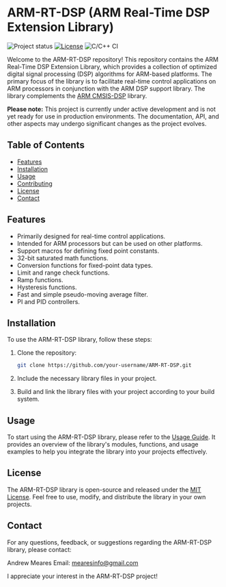 # ARM-RT-DSP (ARM Real-Time DSP Extension Library)

![Project status](https://img.shields.io/badge/Project%20status-Work%20in%20progress-orange)
[![License](https://img.shields.io/badge/License-MIT-blue.svg)](https://opensource.org/licenses/MIT)
![C/C++ CI](https://github.com/ameares/ARM-RT-DSP/workflows/C/C++%20CI/badge.svg?branch=master)

Welcome to the ARM-RT-DSP repository! This repository contains the ARM Real-Time DSP Extension Library, which provides a collection of optimized digital signal processing (DSP) algorithms for ARM-based platforms. The primary focus of the library is to facilitate real-time control applications on ARM processors in conjunction with the ARM DSP support library. The library complements the [ARM CMSIS-DSP](https://github.com/ARM-software/CMSIS-DSP) library.

**Please note:** This project is currently under active development and is not yet ready for use in production environments. The documentation, API, and other aspects may undergo significant changes as the project evolves.

## Table of Contents

- [Features](#features)
- [Installation](#installation)
- [Usage](#usage)
- [Contributing](#contributing)
- [License](#license)
- [Contact](#contact)

## Features

- Primarily designed for real-time control applications.
- Intended for ARM processors but can be used on other platforms.
- Support macros for defining fixed point constants.
- 32-bit saturated math functions.
- Conversion functions for fixed-point data types.
- Limit and range check functions.
- Ramp functions.
- Hysteresis functions.
- Fast and simple pseudo-moving average filter.
- PI and PID controllers.

## Installation

To use the ARM-RT-DSP library, follow these steps:

1. Clone the repository:

   ```bash
   git clone https://github.com/your-username/ARM-RT-DSP.git
   ```

2. Include the necessary library files in your project.

3. Build and link the library files with your project according to your build system.

## Usage

To start using the ARM-RT-DSP library, please refer to the [Usage Guide](docs/usage_guide.md). It provides an overview of the library's modules, functions, and usage examples to help you integrate the library into your projects effectively.

## License

The ARM-RT-DSP library is open-source and released under the [MIT License](LICENSE.md). Feel free to use, modify, and distribute the library in your own projects.

## Contact

For any questions, feedback, or suggestions regarding the ARM-RT-DSP library, please contact:

Andrew Meares
Email: mearesinfo@gmail.com

I appreciate your interest in the ARM-RT-DSP project!
